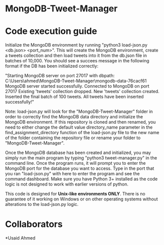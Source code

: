 # MongoDB-Tweet-Manager
# Code execution guide
Initialize the MongoDB environment by running "python3 load-json.py <db.json> <port_num>". This will create the MongoDB environment, create a tweets collection and then load tweets into it from the db.json file in batches of 10,000. You should see a succees message in the following format if the DB has been initialized correctly:

"Starting MongoDB server on port 27017 with dbpath: C:\Users\ahmed\MongoDB-Tweet-Manager\mongodb-data-76cacf61
MongoDB server started successfully.
Connected to MongoDB on port 27017
Existing 'tweets' collection dropped.
New 'tweets' collection created.
Inserted the final batch of 100 tweets.
All tweets have been inserted successfully!"

Note: load-json.py will look for the "MongoDB-Tweet-Manager" folder in order to correctly find the MongoDB data directory and initialize the MongoDB environment. If this repository is cloned and then renamed, you need to either change the default value directory_name parameter in the find_assignment_directory function of the load-json.py file to the new name of the folder containing the repository file or rename your folder to "MongoDB-Tweet-Manager".

Once the MongoDB database has been created and initialized, you may simply run the main program by typing "python3 tweet-manager.py" in the command line. Once the program runs, it will prompt you to enter the MongoDB port for the database you want to access. Type in the port that you ran "load-json.py" with here to enter the program and see the command dashboard. Make sure you have Python 3+ installed as the code logic is not designed to work with earlier versions of python.

This code is designed for **Unix-like environments ONLY**. There is no guarantee of it working on Windows or on other operating systems without alterations to the load-json.py logic. 

# Collaborators
*Usaid Ahmed